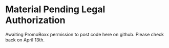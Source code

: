 # Material Pending Legal Authorization
Awaiting PromoBoxx permission to post code here on github. Please check back on April 13th. 
